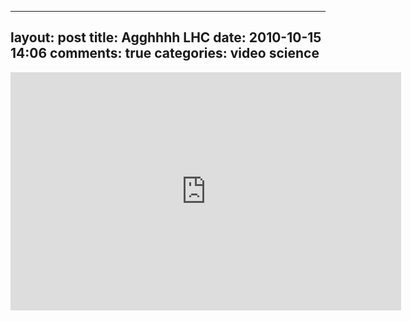 
---
layout: post
title: Agghhhh LHC
date: 2010-10-15 14:06
comments: true
categories: video science
---

<iframe title="YouTube video player" class="youtube-player" type="text/html" width="625" height="381" src="http://www.youtube.com/embed/9d1fsV-bfh0?rel=0" frameborder="0"></iframe>


